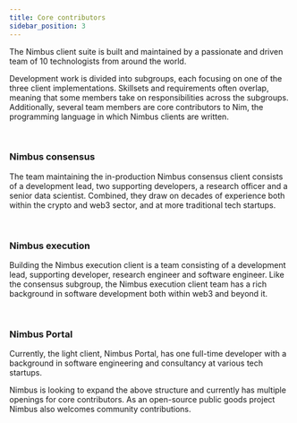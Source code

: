 ```yaml
---
title: Core contributors
sidebar_position: 3
---
```


The Nimbus client suite is built and maintained by a passionate and driven team of 10 technologists from around the world.

Development work is divided into subgroups, each focusing on one of the three client implementations. Skillsets and requirements often overlap, meaning that some members take on responsibilities across the subgroups. Additionally, several team members are core contributors to Nim, the programming language in which Nimbus clients are written.

<br/>

### Nimbus consensus

The team maintaining the in-production Nimbus consensus client consists of a development lead, two supporting developers, a research officer and a senior data scientist. Combined, they draw on decades of experience both within the crypto and web3 sector, and at more traditional tech startups.

<br/>

### Nimbus execution

Building the Nimbus execution client is a team consisting of a development lead, supporting developer, research engineer and software engineer. Like the consensus subgroup, the Nimbus execution client team has a rich background in software development both within web3 and beyond it.

<br/>

### Nimbus Portal

Currently, the light client, Nimbus Portal, has one full-time developer with a background in software engineering and consultancy at various tech startups.

Nimbus is looking to expand the above structure and currently has multiple openings for core contributors. As an open-source public goods project Nimbus also welcomes community contributions.

